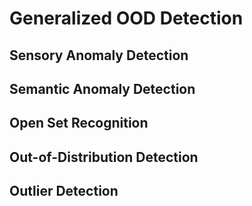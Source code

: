 # Generalized OOD Detection


## Sensory Anomaly Detection



## Semantic Anomaly Detection



## Open Set Recognition




## Out-of-Distribution Detection



## Outlier Detection




